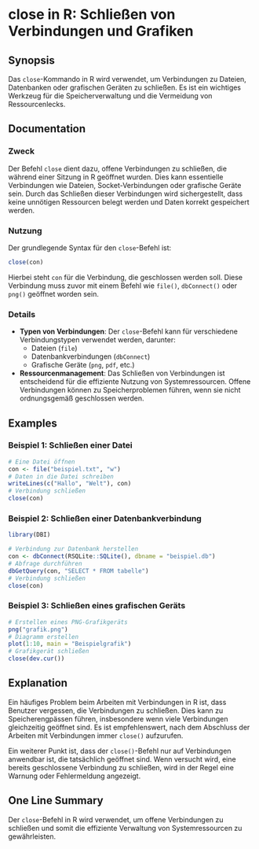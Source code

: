 <!--
Meta Description: # close in R: Schließen von Verbindungen und Grafiken ## Synopsis Das `close`-Kommando in R wird verwendet, um Verbindungen zu Dateien, Datenbanken od...
Meta Keywords: verbindungen, schließen, close, die, con
-->

# close in R: Schließen von Verbindungen und Grafiken

## Synopsis
Das `close`-Kommando in R wird verwendet, um Verbindungen zu Dateien, Datenbanken oder grafischen Geräten zu schließen. Es ist ein wichtiges Werkzeug für die Speicherverwaltung und die Vermeidung von Ressourcenlecks.

## Documentation
### Zweck
Der Befehl `close` dient dazu, offene Verbindungen zu schließen, die während einer Sitzung in R geöffnet wurden. Dies kann essentielle Verbindungen wie Dateien, Socket-Verbindungen oder grafische Geräte sein. Durch das Schließen dieser Verbindungen wird sichergestellt, dass keine unnötigen Ressourcen belegt werden und Daten korrekt gespeichert werden.

### Nutzung
Der grundlegende Syntax für den `close`-Befehl ist:

```R
close(con)
```

Hierbei steht `con` für die Verbindung, die geschlossen werden soll. Diese Verbindung muss zuvor mit einem Befehl wie `file()`, `dbConnect()` oder `png()` geöffnet worden sein.

### Details
- **Typen von Verbindungen**: Der `close`-Befehl kann für verschiedene Verbindungstypen verwendet werden, darunter:
  - Dateien (`file`)
  - Datenbankverbindungen (`dbConnect`)
  - Grafische Geräte (`png`, `pdf`, etc.)
- **Ressourcenmanagement**: Das Schließen von Verbindungen ist entscheidend für die effiziente Nutzung von Systemressourcen. Offene Verbindungen können zu Speicherproblemen führen, wenn sie nicht ordnungsgemäß geschlossen werden.

## Examples
### Beispiel 1: Schließen einer Datei
```R
# Eine Datei öffnen
con <- file("beispiel.txt", "w")
# Daten in die Datei schreiben
writeLines(c("Hallo", "Welt"), con)
# Verbindung schließen
close(con)
```

### Beispiel 2: Schließen einer Datenbankverbindung
```R
library(DBI)

# Verbindung zur Datenbank herstellen
con <- dbConnect(RSQLite::SQLite(), dbname = "beispiel.db")
# Abfrage durchführen
dbGetQuery(con, "SELECT * FROM tabelle")
# Verbindung schließen
close(con)
```

### Beispiel 3: Schließen eines grafischen Geräts
```R
# Erstellen eines PNG-Grafikgeräts
png("grafik.png")
# Diagramm erstellen
plot(1:10, main = "Beispielgrafik")
# Grafikgerät schließen
close(dev.cur())
```

## Explanation
Ein häufiges Problem beim Arbeiten mit Verbindungen in R ist, dass Benutzer vergessen, die Verbindungen zu schließen. Dies kann zu Speicherengpässen führen, insbesondere wenn viele Verbindungen gleichzeitig geöffnet sind. Es ist empfehlenswert, nach dem Abschluss der Arbeiten mit Verbindungen immer `close()` aufzurufen. 

Ein weiterer Punkt ist, dass der `close()`-Befehl nur auf Verbindungen anwendbar ist, die tatsächlich geöffnet sind. Wenn versucht wird, eine bereits geschlossene Verbindung zu schließen, wird in der Regel eine Warnung oder Fehlermeldung angezeigt.

## One Line Summary
Der `close`-Befehl in R wird verwendet, um offene Verbindungen zu schließen und somit die effiziente Verwaltung von Systemressourcen zu gewährleisten.